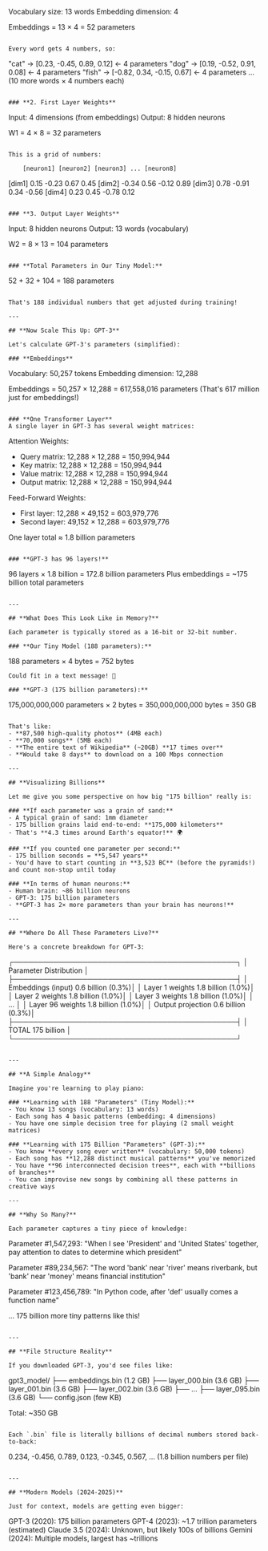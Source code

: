 Vocabulary size: 13 words
Embedding dimension: 4

Embeddings = 13 × 4 = 52 parameters
```

Every word gets 4 numbers, so:
```
"cat"  → [0.23, -0.45, 0.89, 0.12]  ← 4 parameters
"dog"  → [0.19, -0.52, 0.91, 0.08]  ← 4 parameters
"fish" → [-0.82, 0.34, -0.15, 0.67] ← 4 parameters
... (10 more words × 4 numbers each)
```

### **2. First Layer Weights**
```
Input: 4 dimensions (from embeddings)
Output: 8 hidden neurons

W1 = 4 × 8 = 32 parameters
```

This is a grid of numbers:
```
        [neuron1] [neuron2] [neuron3] ... [neuron8]
[dim1]    0.15      -0.23      0.67         0.45
[dim2]   -0.34       0.56     -0.12         0.89
[dim3]    0.78      -0.91      0.34        -0.56
[dim4]    0.23       0.45     -0.78         0.12
```

### **3. Output Layer Weights**
```
Input: 8 hidden neurons
Output: 13 words (vocabulary)

W2 = 8 × 13 = 104 parameters
```

### **Total Parameters in Our Tiny Model:**
```
52 + 32 + 104 = 188 parameters
```

That's 188 individual numbers that get adjusted during training!

---

## **Now Scale This Up: GPT-3**

Let's calculate GPT-3's parameters (simplified):

### **Embeddings**
```
Vocabulary: 50,257 tokens
Embedding dimension: 12,288

Embeddings = 50,257 × 12,288 = 617,558,016 parameters
(That's 617 million just for embeddings!)
```

### **One Transformer Layer**
A single layer in GPT-3 has several weight matrices:
```
Attention Weights:
- Query matrix:  12,288 × 12,288 = 150,994,944
- Key matrix:    12,288 × 12,288 = 150,994,944
- Value matrix:  12,288 × 12,288 = 150,994,944
- Output matrix: 12,288 × 12,288 = 150,994,944

Feed-Forward Weights:
- First layer:   12,288 × 49,152 = 603,979,776
- Second layer:  49,152 × 12,288 = 603,979,776

One layer total ≈ 1.8 billion parameters
```

### **GPT-3 has 96 layers!**
```
96 layers × 1.8 billion = 172.8 billion parameters
Plus embeddings = ~175 billion total parameters
```

---

## **What Does This Look Like in Memory?**

Each parameter is typically stored as a 16-bit or 32-bit number.

### **Our Tiny Model (188 parameters):**
```
188 parameters × 4 bytes = 752 bytes
```
Could fit in a text message! 📱

### **GPT-3 (175 billion parameters):**
```
175,000,000,000 parameters × 2 bytes = 350,000,000,000 bytes
= 350 GB
```

That's like:
- **87,500 high-quality photos** (4MB each)
- **70,000 songs** (5MB each)
- **The entire text of Wikipedia** (~20GB) **17 times over**
- **Would take 8 days** to download on a 100 Mbps connection

---

## **Visualizing Billions**

Let me give you some perspective on how big "175 billion" really is:

### **If each parameter was a grain of sand:**
- A typical grain of sand: 1mm diameter
- 175 billion grains laid end-to-end: **175,000 kilometers**
- That's **4.3 times around Earth's equator!** 🌍

### **If you counted one parameter per second:**
- 175 billion seconds = **5,547 years**
- You'd have to start counting in **3,523 BC** (before the pyramids!) and count non-stop until today

### **In terms of human neurons:**
- Human brain: ~86 billion neurons
- GPT-3: 175 billion parameters
- **GPT-3 has 2× more parameters than your brain has neurons!**

---

## **Where Do All These Parameters Live?**

Here's a concrete breakdown for GPT-3:
```
┌─────────────────────────────────────────────┐
│  Parameter Distribution                     │
├─────────────────────────────────────────────┤
│  Embeddings (input)        0.6 billion (0.3%)│
│  Layer 1 weights           1.8 billion (1.0%)│
│  Layer 2 weights           1.8 billion (1.0%)│
│  Layer 3 weights           1.8 billion (1.0%)│
│  ...                                        │
│  Layer 96 weights          1.8 billion (1.0%)│
│  Output projection         0.6 billion (0.3%)│
├─────────────────────────────────────────────┤
│  TOTAL                     175 billion      │
└─────────────────────────────────────────────┘
```

---

## **A Simple Analogy**

Imagine you're learning to play piano:

### **Learning with 188 "Parameters" (Tiny Model):**
- You know 13 songs (vocabulary: 13 words)
- Each song has 4 basic patterns (embedding: 4 dimensions)
- You have one simple decision tree for playing (2 small weight matrices)

### **Learning with 175 Billion "Parameters" (GPT-3):**
- You know **every song ever written** (vocabulary: 50,000 tokens)
- Each song has **12,288 distinct musical patterns** you've memorized
- You have **96 interconnected decision trees**, each with **billions of branches**
- You can improvise new songs by combining all these patterns in creative ways

---

## **Why So Many?**

Each parameter captures a tiny piece of knowledge:
```
Parameter #1,547,293:
"When I see 'President' and 'United States' together, 
 pay attention to dates to determine which president"

Parameter #89,234,567:
"The word 'bank' near 'river' means riverbank,
 but 'bank' near 'money' means financial institution"

Parameter #123,456,789:
"In Python code, after 'def' usually comes a function name"

... 175 billion more tiny patterns like this!
```

---

## **File Structure Reality**

If you downloaded GPT-3, you'd see files like:
```
gpt3_model/
├── embeddings.bin          (1.2 GB)
├── layer_000.bin           (3.6 GB)
├── layer_001.bin           (3.6 GB)
├── layer_002.bin           (3.6 GB)
├── ...
├── layer_095.bin           (3.6 GB)
└── config.json             (few KB)

Total: ~350 GB
```

Each `.bin` file is literally billions of decimal numbers stored back-to-back:
```
0.234, -0.456, 0.789, 0.123, -0.345, 0.567, ...
(1.8 billion numbers per file)
```

---

## **Modern Models (2024-2025)**

Just for context, models are getting even bigger:
```
GPT-3      (2020): 175 billion parameters
GPT-4      (2023): ~1.7 trillion parameters (estimated)
Claude 3.5 (2024): Unknown, but likely 100s of billions
Gemini     (2024): Multiple models, largest has ~trillions

